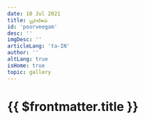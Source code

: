 ```yaml
---
date: 10 Jul 2021
title: பூர்வீகம்
id: 'poorveegam'
desc: ''
imgDesc: ''
articleLang: 'ta-IN'
author: ''
altLang: true
isHome: true
topic: gallery
---
```


<altLang />

# {{ $frontmatter.title }}

<artGalleryPage/>